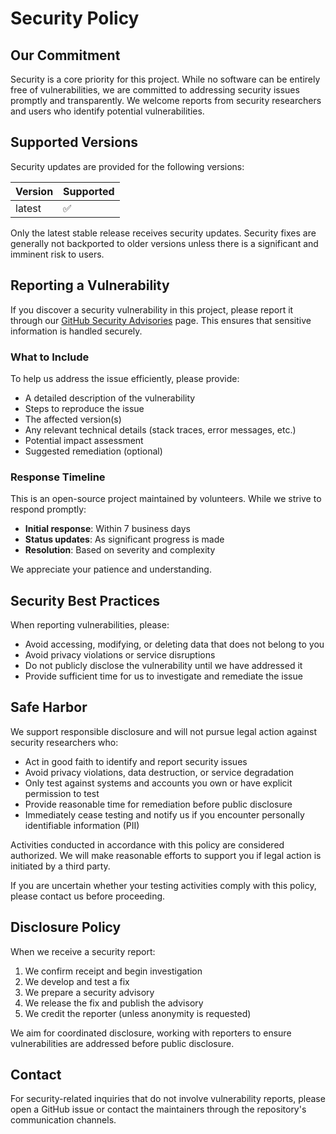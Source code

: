 # Security Policy

## Our Commitment

Security is a core priority for this project. While no software can be entirely free of vulnerabilities, we are committed to addressing security issues promptly and transparently. We welcome reports from security researchers and users who identify potential vulnerabilities.

## Supported Versions

Security updates are provided for the following versions:

| Version | Supported          |
| ------- | ------------------ |
| latest  | :white_check_mark: |

Only the latest stable release receives security updates. Security fixes are generally not backported to older versions unless there is a significant and imminent risk to users.

## Reporting a Vulnerability

If you discover a security vulnerability in this project, please report it through our [GitHub Security Advisories](https://github.com/faustbrian/php-cs-fixer/security) page. This ensures that sensitive information is handled securely.

### What to Include

To help us address the issue efficiently, please provide:

- A detailed description of the vulnerability
- Steps to reproduce the issue
- The affected version(s)
- Any relevant technical details (stack traces, error messages, etc.)
- Potential impact assessment
- Suggested remediation (optional)

### Response Timeline

This is an open-source project maintained by volunteers. While we strive to respond promptly:

- **Initial response**: Within 7 business days
- **Status updates**: As significant progress is made
- **Resolution**: Based on severity and complexity

We appreciate your patience and understanding.

## Security Best Practices

When reporting vulnerabilities, please:

- Avoid accessing, modifying, or deleting data that does not belong to you
- Avoid privacy violations or service disruptions
- Do not publicly disclose the vulnerability until we have addressed it
- Provide sufficient time for us to investigate and remediate the issue

## Safe Harbor

We support responsible disclosure and will not pursue legal action against security researchers who:

- Act in good faith to identify and report security issues
- Avoid privacy violations, data destruction, or service degradation
- Only test against systems and accounts you own or have explicit permission to test
- Provide reasonable time for remediation before public disclosure
- Immediately cease testing and notify us if you encounter personally identifiable information (PII)

Activities conducted in accordance with this policy are considered authorized. We will make reasonable efforts to support you if legal action is initiated by a third party.

If you are uncertain whether your testing activities comply with this policy, please contact us before proceeding.

## Disclosure Policy

When we receive a security report:

1. We confirm receipt and begin investigation
2. We develop and test a fix
3. We prepare a security advisory
4. We release the fix and publish the advisory
5. We credit the reporter (unless anonymity is requested)

We aim for coordinated disclosure, working with reporters to ensure vulnerabilities are addressed before public disclosure.

## Contact

For security-related inquiries that do not involve vulnerability reports, please open a GitHub issue or contact the maintainers through the repository's communication channels.
